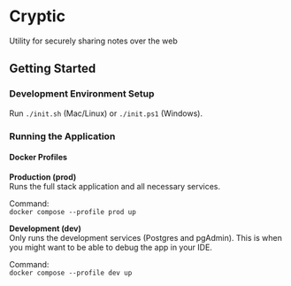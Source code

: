 # Cryptic

Utility for securely sharing notes over the web

## Getting Started

### Development Environment Setup

Run `./init.sh` (Mac/Linux) or `./init.ps1` (Windows).

### Running the Application

#### Docker Profiles

**Production (prod)**  
Runs the full stack application and all necessary services.

Command:  
`docker compose --profile prod up`  

**Development (dev)**  
Only runs the development services (Postgres and pgAdmin). This is when you might want to be able to debug the app in your IDE.

Command:  
`docker compose --profile dev up`
